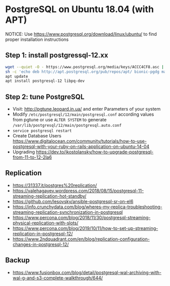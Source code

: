 # PostgreSQL on Ubuntu 18.04 (with APT)

NOTICE: Use https://www.postgresql.org/download/linux/ubuntu/ to find proper installation instructions

## Step 1: install postgressql-12.xx

```bash
wget --quiet -O - https://www.postgresql.org/media/keys/ACCC4CF8.asc | sudo apt-key add -
sh -c 'echo deb http://apt.postgresql.org/pub/repos/apt/ bionic-pgdg main > /etc/apt/sources.list.d/pgdg.list'
apt update
apt install postgresql-12 libpq-dev
```

## Step 2: tune PostgreSQL

 * Visit: http://pgtune.leopard.in.ua/ and enter Parameters of your system
 * Modify `/etc/postgresql/12/main/postgresql.conf` according values from pgtune or use `ALTER SYSTEM` to generate `/var/lib/postgresql/12/main/postgresql.auto.conf`
 * `service postgresql restart`
 * Create Database Users https://www.digitalocean.com/community/tutorials/how-to-use-postgresql-with-your-ruby-on-rails-application-on-ubuntu-14-04
 * Upgrading https://dev.to/jkostolansky/how-to-upgrade-postgresql-from-11-to-12-2la6

## Replication

 * https://31337.it/postgres%20replication/
 * https://valehagayev.wordpress.com/2018/08/15/postgresql-11-streaming-replication-hot-standby/
 * https://github.com/lesovsky/ansible-postgresql-sr-on-el6
 * https://info.crunchydata.com/blog/wheres-my-replica-troubleshooting-streaming-replication-synchronization-in-postgresql
 * https://www.percona.com/blog/2018/11/30/postgresql-streaming-physical-replication-with-slots/
 * https://www.percona.com/blog/2019/10/11/how-to-set-up-streaming-replication-in-postgresql-12/
 * https://www.2ndquadrant.com/en/blog/replication-configuration-changes-in-postgresql-12/

## Backup

 * https://www.fusionbox.com/blog/detail/postgresql-wal-archiving-with-wal-g-and-s3-complete-walkthrough/644/
 
